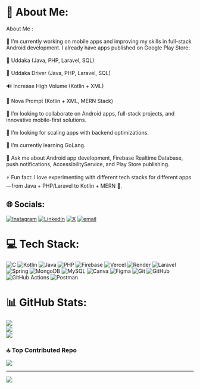 # 💫 About Me:
About Me :<br><br>🔭 I’m currently working on mobile apps and improving my skills in full-stack Android development. I already have apps published on Google Play Store:<br><br>📱 Uddaka (Java, PHP, Laravel, SQL)<br><br>🚗 Uddaka Driver (Java, PHP, Laravel, SQL)<br><br>🔊 Increase High Volume (Kotlin + XML)<br><br>📝 Nova Prompt (Kotlin + XML, MERN Stack)<br><br>🤝 I’m looking to collaborate on Android apps, full-stack projects, and innovative mobile-first solutions.<br><br>🫱 I’m looking for  scaling apps with backend optimizations.<br><br>🌱 I’m currently learning GoLang.<br><br>💬 Ask me about Android app development, Firebase Realtime Database, push notifications, AccessibilityService, and Play Store publishing.<br><br>⚡ Fun fact: I love experimenting with different tech stacks for different apps—from Java + PHP/Laravel to Kotlin + MERN 🚀.


## 🌐 Socials:
[![Instagram](https://img.shields.io/badge/Instagram-%23E4405F.svg?logo=Instagram&logoColor=white)](https://instagram.com/anurag_shrivastav001) [![LinkedIn](https://img.shields.io/badge/LinkedIn-%230077B5.svg?logo=linkedin&logoColor=white)]((https://www.linkedin.com/in/anurag-shrivastav-b7a616327/)) [![X](https://img.shields.io/badge/X-black.svg?logo=X&logoColor=white)](https://x.com/@AnuragShri23069) [![email](https://img.shields.io/badge/Email-D14836?logo=gmail&logoColor=white)](mailto:anurag13360@gmail.com) 

# 💻 Tech Stack:
![C](https://img.shields.io/badge/c-%2300599C.svg?style=for-the-badge&logo=c&logoColor=white) ![Kotlin](https://img.shields.io/badge/kotlin-%237F52FF.svg?style=for-the-badge&logo=kotlin&logoColor=white) ![Java](https://img.shields.io/badge/java-%23ED8B00.svg?style=for-the-badge&logo=openjdk&logoColor=white) ![PHP](https://img.shields.io/badge/php-%23777BB4.svg?style=for-the-badge&logo=php&logoColor=white) ![Firebase](https://img.shields.io/badge/firebase-%23039BE5.svg?style=for-the-badge&logo=firebase) ![Vercel](https://img.shields.io/badge/vercel-%23000000.svg?style=for-the-badge&logo=vercel&logoColor=white) ![Render](https://img.shields.io/badge/Render-%46E3B7.svg?style=for-the-badge&logo=render&logoColor=white) ![Laravel](https://img.shields.io/badge/laravel-%23FF2D20.svg?style=for-the-badge&logo=laravel&logoColor=white) ![Spring](https://img.shields.io/badge/spring-%236DB33F.svg?style=for-the-badge&logo=spring&logoColor=white) ![MongoDB](https://img.shields.io/badge/MongoDB-%234ea94b.svg?style=for-the-badge&logo=mongodb&logoColor=white) ![MySQL](https://img.shields.io/badge/mysql-4479A1.svg?style=for-the-badge&logo=mysql&logoColor=white) ![Canva](https://img.shields.io/badge/Canva-%2300C4CC.svg?style=for-the-badge&logo=Canva&logoColor=white) ![Figma](https://img.shields.io/badge/figma-%23F24E1E.svg?style=for-the-badge&logo=figma&logoColor=white) ![Git](https://img.shields.io/badge/git-%23F05033.svg?style=for-the-badge&logo=git&logoColor=white) ![GitHub](https://img.shields.io/badge/github-%23121011.svg?style=for-the-badge&logo=github&logoColor=white) ![GitHub Actions](https://img.shields.io/badge/github%20actions-%232671E5.svg?style=for-the-badge&logo=githubactions&logoColor=white) ![Postman](https://img.shields.io/badge/Postman-FF6C37?style=for-the-badge&logo=postman&logoColor=white)
# 📊 GitHub Stats:
![](https://github-readme-stats.vercel.app/api?username=Anurag-spec1&theme=tokyonight&hide_border=false&include_all_commits=true&count_private=false)<br/>
![](https://nirzak-streak-stats.vercel.app/?user=Anurag-spec1&theme=tokyonight&hide_border=false)<br/>
![](https://github-readme-stats.vercel.app/api/top-langs/?username=Anurag-spec1&theme=tokyonight&hide_border=false&include_all_commits=true&count_private=false&layout=compact)

### 🔝 Top Contributed Repo
![](https://github-contributor-stats.vercel.app/api?username=Anurag-spec1&limit=5&theme=gruvbox&combine_all_yearly_contributions=true)

---
[![](https://visitcount.itsvg.in/api?id=Anurag-spec1&icon=8&color=0)](https://visitcount.itsvg.in)

<!-- Proudly created with GPRM ( https://gprm.itsvg.in ) -->
